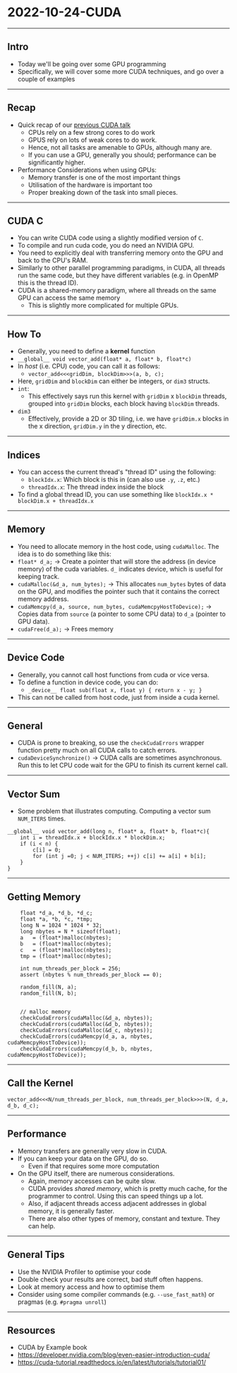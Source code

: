 # 2022-10-24-CUDA

---

## Intro
+ Today we'll be going over some GPU programming
+ Specifically, we will cover some more CUDA techniques, and go over a couple of examples

---

## Recap
+ Quick recap of our [previous CUDA talk](https://github.com/Michael-Beukman/HPC-InterestGroup/tree/main/parallel_programming/04_cuda)
	+ CPUs rely on a few strong cores to do work
	+ GPUS rely on lots of weak cores to do work.
	+ Hence, not all tasks are amenable to GPUs, although many are.
	+ If you can use a GPU, generally you should; performance can be significantly higher.
+ Performance Considerations when using GPUs:
	+ Memory transfer is one of the most important things
	+ Utilisation of the hardware is important too
	+ Proper breaking down of the task into small pieces.


---

## CUDA C
+ You can write CUDA code using a slightly modified version of `C`.
+ To compile and run cuda code, you do need an NVIDIA GPU.
+ You need to explicitly deal with transferring memory onto the GPU and back to the CPU's RAM.
+ Similarly to other parallel programming paradigms, in CUDA, all threads run the same code, but they have different variables (e.g. in OpenMP this is the thread ID).
+ CUDA is a shared-memory paradigm, where all threads on the same GPU can access the same memory
	+ This is slightly more complicated for multiple GPUs.

---

## How To

+ Generally, you need to define a **kernel** function
+ `__global__ void vector_add(float* a, float* b, float*c)`
+ In *host* (i.e. CPU) code, you can call it as follows:
	+ `vector_add<<<gridDim, blockDim>>>(a, b, c);`
+ Here, `gridDim` and `blockDim` can either be integers, or `dim3` structs.
+ `int`:
	+ This effectively says run this kernel with `gridDim` x `blockDim` threads, grouped into `gridDim` blocks, each block having `blockDim` threads.
+ `dim3`
	+ Effectively, provide a 2D or 3D tiling, i.e. we have `gridDim.x` blocks in the x direction, `gridDim.y` in the y direction, etc.

---
## Indices
+ You can access the current thread's "thread ID" using the following:
	+ `blockIdx.x`: Which block is this in (can also use `.y`, `.z`, etc.)
	+ `threadIdx.x`: The thread index inside the block
+ To find a global thread ID, you can use something like `blockIdx.x * blockDim.x + threadIdx.x` 

---

## Memory
+ You need to allocate memory in the host code, using `cudaMalloc`. The idea is to do something like this:
+ `float* d_a;` -> Create a pointer that will store the address (in device memory) of the cuda variables. `d_` indicates device, which is useful for keeping track.
+ `cudaMalloc(&d_a, num_bytes);` -> This allocates `num_bytes` bytes of data on the GPU, and modifies the pointer such that it contains the correct memory address.
+ `cudaMemcpy(d_a, source, num_bytes, cudaMemcpyHostToDevice);` -> Copies data from `source` (a pointer to some CPU data) to `d_a` (pointer to GPU data).
+ `cudaFree(d_a);`  -> Frees memory
---

## Device Code
+ Generally, you cannot call host functions from cuda or vice versa.
+ To define a function in device code, you can do:
	+ `_device__ float sub(float x, float y) { return x - y; }`
+ This can not be called from host code, just from inside a cuda kernel.

---

## General
+ CUDA is prone to breaking, so use the `checkCudaErrors` wrapper function pretty much on all CUDA calls to catch errors.
+ `cudaDeviceSynchronize()` -> CUDA calls are sometimes asynchronous. Run this to let CPU code wait for the GPU to finish its current kernel call.
---

## Vector Sum
+ Some problem that illustrates computing. Computing a vector sum `NUM_ITERS` times.
```
__global__ void vector_add(long n, float* a, float* b, float*c){
    int i = threadIdx.x + blockIdx.x * blockDim.x;
    if (i < n) {
        c[i] = 0;
        for (int j =0; j < NUM_ITERS; ++j) c[i] += a[i] + b[i];
    }
}
```


---

## Getting Memory
```
    float *d_a, *d_b, *d_c;
    float *a, *b, *c, *tmp;
    long N = 1024 * 1024 * 32;
    long nbytes = N * sizeof(float);
    a   = (float*)malloc(nbytes);
    b   = (float*)malloc(nbytes);
    c   = (float*)malloc(nbytes);
    tmp = (float*)malloc(nbytes);

    int num_threads_per_block = 256;
    assert (nbytes % num_threads_per_block == 0);

    random_fill(N, a);
    random_fill(N, b);


    // malloc memory
    checkCudaErrors(cudaMalloc(&d_a, nbytes));
    checkCudaErrors(cudaMalloc(&d_b, nbytes));
    checkCudaErrors(cudaMalloc(&d_c, nbytes));
    checkCudaErrors(cudaMemcpy(d_a, a, nbytes, cudaMemcpyHostToDevice));
    checkCudaErrors(cudaMemcpy(d_b, b, nbytes, cudaMemcpyHostToDevice));
```
---

## Call the Kernel
```
vector_add<<<N/num_threads_per_block, num_threads_per_block>>>(N, d_a, d_b, d_c);
```

---

## Performance
+ Memory transfers are generally very slow in CUDA.
+ If you can keep your data on the GPU, do so.
	+ Even if that requires some more computation
+ On the GPU itself, there are numerous considerations. 
	+ Again, memory accesses can be quite slow.
	+ CUDA provides *shared memory*, which is pretty much cache, for the programmer to control. Using this can speed things up a lot.
	+ Also, if adjacent threads access adjacent addresses in global memory, it is generally faster.
	+ There are also other types of memory, constant and texture. They can help.

---

## General Tips
+ Use the NVIDIA Profiler to optimise your code
+ Double check your results are correct, bad stuff often happens.
+ Look at memory access and how to optimise them
+ Consider using some compiler commands (e.g. `--use_fast_math`) or pragmas (e.g. `#pragma unroll`)

---

## Resources
+ CUDA by Example book
+ https://developer.nvidia.com/blog/even-easier-introduction-cuda/
+ https://cuda-tutorial.readthedocs.io/en/latest/tutorials/tutorial01/